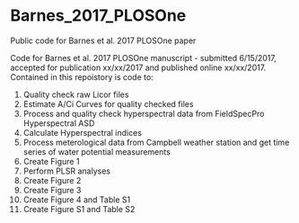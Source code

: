 # Barnes_2017_PLOSOne
Public code for Barnes et al. 2017 PLOSOne paper

Code for Barnes et al. 2017 PLOSOne manuscript - submitted 6/15/2017, accepted for publication xx/xx/2017 and published online xx/xx/2017. 
Contained in this repoistory is code to: 

1) Quality check raw Licor files
2) Estimate A/Ci Curves for quality checked files
3) Process and quality check hyperspectral data from FieldSpecPro Hyperspectral ASD
4) Calculate Hyperspectral indices
5) Process meterological data from Campbell weather station and get time series of water potential measurements
6) Create Figure 1
7) Perform PLSR analyses
8) Create Figure 2
9) Create Figure 3
10) Create Figure 4 and Table S1
11) Create Figure S1 and Table S2
